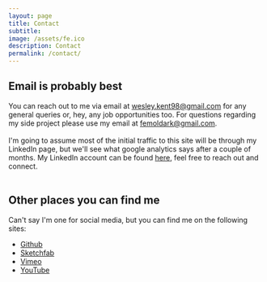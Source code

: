 ```yaml
---
layout: page
title: Contact
subtitle:
image: /assets/fe.ico
description: Contact
permalink: /contact/
---
```


## Email is probably best
You can reach out to me via email at [wesley.kent98@gmail.com](mailto:wesley.kent98@gmail.com) for any general queries or, hey, any job opportunities too. For questions regarding my side project please use my email at [femoldark@gmail.com](mailto:femoldark@gmail.com). 
<br><br>
I'm going to assume most of the initial traffic to this site will be through my LinkedIn page, but we'll see what google analytics says after a couple of months. My LinkedIn account can be found <a href="https://www.linkedin.com/in/wesley-kent" target="_blank" rel="noopener noreferrer">here</a>, feel free to reach out and connect.
<br><br>

## Other places you can find me
Can't say I'm one for social media, but you can find me on the following sites:<br>
- <a href="https://github.com/fe-moldark" target="_blank" rel="noopener noreferrer">Github</a>
- <a href="https://sketchfab.com/femoldark" target="_blank" rel="noopener noreferrer">Sketchfab</a>
- <a href="https://vimeo.com/user186074646" target="_blank" rel="noopener noreferrer">Vimeo</a>
- <a href="https://www.youtube.com/@femoldark6141" target="_blank" rel="noopener noreferrer">YouTube</a>
